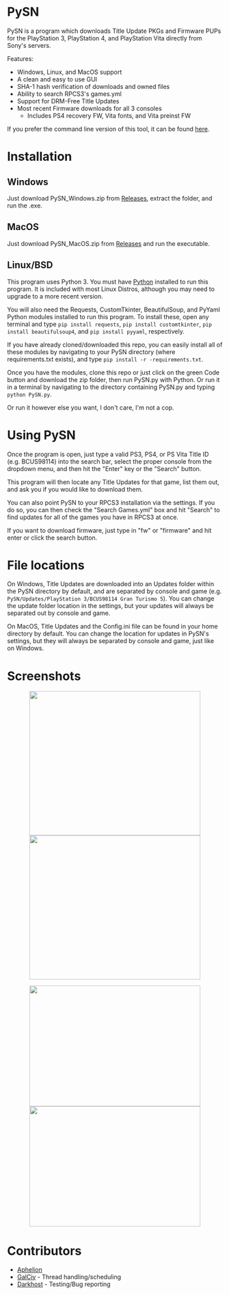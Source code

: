 # PySN
PySN is a program which downloads Title Update PKGs and Firmware PUPs for the PlayStation 3, PlayStation 4, and PlayStation Vita directly from Sony's servers.

Features:
- Windows, Linux, and MacOS support
- A clean and easy to use GUI
- SHA-1 hash verification of downloads and owned files
- Ability to search RPCS3's games.yml
- Support for DRM-Free Title Updates
- Most recent Firmware downloads for all 3 consoles
  - Includes PS4 recovery FW, Vita fonts, and Vita preinst FW

If you prefer the command line version of this tool, it can be found [here](https://github.com/AphelionWasTaken/PySN_CMD).

Installation
============
Windows
------------------------
Just download PySN_Windows.zip from [Releases](https://github.com/AphelionWasTaken/PySN/releases/latest), extract the folder, and run the .exe.

MacOS
------------------------
Just download PySN_MacOS.zip from [Releases](https://github.com/AphelionWasTaken/PySN/releases/latest) and run the executable.

Linux/BSD
------------------------
This program uses Python 3. You must have [Python](https://www.python.org/downloads/) installed to run this program. It is included with most Linux Distros, although you may need to upgrade to a more recent version.

You will also need the Requests, CustomTkinter, BeautifulSoup, and PyYaml Python modules installed to run this program. To install these, open any terminal and type `pip install requests`, `pip install customtkinter`, `pip install beautifulsoup4`, and `pip install pyyaml`, respectively.

If you have already cloned/downloaded this repo, you can easily install all of these modules by navigating to your PySN directory (where requirements.txt exists), and type `pip install -r -requirements.txt`.

Once you have the modules, clone this repo or just click on the green Code button and download the zip folder, then run PySN.py with Python. Or run it in a terminal by navigating to the directory containing PySN.py and typing `python PySN.py`.

Or run it however else you want, I don't care, I'm not a cop.

Using PySN
============
Once the program is open, just type a valid PS3, PS4, or PS Vita Title ID (e.g. BCUS98114) into the search bar, select the proper console from the dropdown menu, and then hit the "Enter" key or the "Search" button.

This program will then locate any Title Updates for that game, list them out, and ask you if you would like to download them.

You can also point PySN to your RPCS3 installation via the settings. If you do so, you can then check the "Search Games.yml" box and hit "Search" to find updates for all of the games you have in RPCS3 at once.

If you want to download firmware, just type in "fw" or "firmware" and hit enter or click the search button.

File locations
============
On Windows, Title Updates are downloaded into an Updates folder within the PySN directory by default, and are separated by console and game (e.g. `PySN/Updates/PlayStation 3/BCUS98114 Gran Turismo 5`). You can change the update folder location in the settings, but your updates will always be separated out by console and game.

On MacOS, Title Updates and the Config.ini file can be found in your home directory by default. You can change the location for updates in PySN's settings, but they will always be separated by console and game, just like on Windows.

Screenshots
============
<p align="center">
    <img height = 337 width = 400 src="https://github.com/user-attachments/assets/abe6727c-f83b-4eb8-894b-fdd0203bd064" >
    <img height = 337 width = 400  src="https://github.com/user-attachments/assets/c956cfef-1644-4a43-accf-2f5fc9503fa3" >
    <p align="center">
    <img height = 281.5 width = 400 src="https://github.com/user-attachments/assets/c4fc3cff-4594-4a49-bbb2-4d7e8b6940a1" >
    <img  height = 281.5 width = 400 src="https://github.com/user-attachments/assets/dbca640a-f7e6-456a-b494-ca7cbc5f830a" >
</p>


Contributors
============
- [Aphelion](https://github.com/AphelionWasTaken)
- [GalCiv](https://github.com/RipleyTom) - Thread handling/scheduling
- [Darkhost](https://github.com/Darkhost1999) - Testing/Bug reporting
